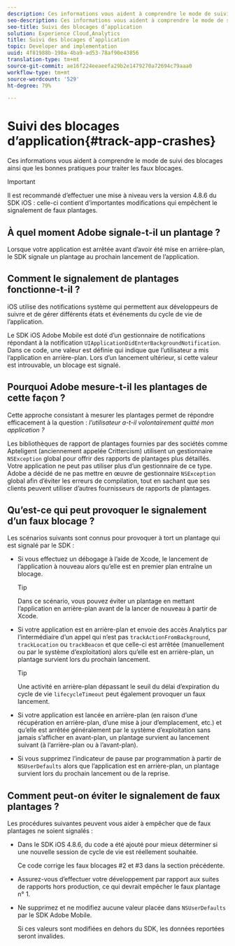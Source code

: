 ```yaml
---
description: Ces informations vous aident à comprendre le mode de suivi des blocages ainsi que les bonnes pratiques pour traiter les faux blocages.
seo-description: Ces informations vous aident à comprendre le mode de suivi des blocages ainsi que les bonnes pratiques pour traiter les faux blocages.
seo-title: Suivi des blocages d’application
solution: Experience Cloud,Analytics
title: Suivi des blocages d’application
topic: Developer and implementation
uuid: 4f81988b-198a-4ba9-ad53-78af90e43856
translation-type: tm+mt
source-git-commit: ae16f224eeaeefa29b2e1479270a72694c79aaa0
workflow-type: tm+mt
source-wordcount: '529'
ht-degree: 79%

---
```



# Suivi des blocages d’application{#track-app-crashes}

Ces informations vous aident à comprendre le mode de suivi des blocages ainsi que les bonnes pratiques pour traiter les faux blocages.

>[!IMPORTANT]
>
>Il est recommandé d’effectuer une mise à niveau vers la version 4.8.6 du SDK iOS : celle-ci contient d’importantes modifications qui empêchent le signalement de faux plantages.

## À quel moment Adobe signale-t-il un plantage ?

Lorsque votre application est arrêtée avant d’avoir été mise en arrière-plan, le SDK signale un plantage au prochain lancement de l’application.

## Comment le signalement de plantages fonctionne-t-il ?

iOS utilise des notifications système qui permettent aux développeurs de suivre et de gérer différents états et événements du cycle de vie de l’application.

Le SDK iOS Adobe Mobile est doté d’un gestionnaire de notifications répondant à la notification `UIApplicationDidEnterBackgroundNotification`. Dans ce code, une valeur est définie qui indique que l’utilisateur a mis l’application en arrière-plan. Lors d’un lancement ultérieur, si cette valeur est introuvable, un blocage est signalé.

## Pourquoi Adobe mesure-t-il les plantages de cette façon ?

Cette approche consistant à mesurer les plantages permet de répondre efficacement à la question : *l’utilisateur a-t-il volontairement quitté mon application ?*

Les bibliothèques de rapport de plantages fournies par des sociétés comme Apteligent (anciennement appelée Crittercism) utilisent un gestionnaire `NSException` global pour offrir des rapports de plantages plus détaillés. Votre application ne peut pas utiliser plus d’un gestionnaire de ce type. Adobe a décidé de ne pas mettre en œuvre de gestionnaire `NSException` global afin d’éviter les erreurs de compilation, tout en sachant que ses clients peuvent utiliser d’autres fournisseurs de rapports de plantages.

## Qu’est-ce qui peut provoquer le signalement d’un faux blocage ?

Les scénarios suivants sont connus pour provoquer à tort un plantage qui est signalé par le SDK :

* Si vous effectuez un débogage à l’aide de Xcode, le lancement de l’application à nouveau alors qu’elle est en premier plan entraîne un blocage.

   >[!TIP]
   >
   >Dans ce scénario, vous pouvez éviter un plantage en mettant l’application en arrière-plan avant de la lancer de nouveau à partir de Xcode.

* Si votre application est en arrière-plan et envoie des accès Analytics par l’intermédiaire d’un appel qui n’est pas `trackActionFromBackground`, `trackLocation` ou `trackBeacon` et que celle-ci est arrêtée (manuellement ou par le système d’exploitation) alors qu’elle est en arrière-plan, un plantage survient lors du prochain lancement.

   >[!TIP]
   >
   >Une activité en arrière-plan dépassant le seuil du délai d’expiration du cycle de vie `lifecycleTimeout` peut également provoquer un faux lancement.

* Si votre application est lancée en arrière-plan (en raison d’une récupération en arrière-plan, d’une mise à jour d’emplacement, etc.) et qu’elle est arrêtée généralement par le système d’exploitation sans jamais s’afficher en avant-plan, un plantage survient au lancement suivant (à l’arrière-plan ou à l’avant-plan).
* Si vous supprimez l’indicateur de pause par programmation à partir de `NSUserDefaults` alors que l’application est en arrière-plan, un plantage survient lors du prochain lancement ou de la reprise.

## Comment peut-on éviter le signalement de faux plantages ?

Les procédures suivantes peuvent vous aider à empêcher que de faux plantages ne soient signalés :

* Dans le SDK iOS 4.8.6, du code a été ajouté pour mieux déterminer si une nouvelle session de cycle de vie est réellement souhaitée.

   Ce code corrige les faux blocages #2 et #3 dans la section précédente.

* Assurez-vous d’effectuer votre développement par rapport aux suites de rapports hors production, ce qui devrait empêcher le faux plantage n° 1.
* Ne supprimez et ne modifiez aucune valeur placée dans `NSUserDefaults` par le SDK Adobe Mobile.

   Si ces valeurs sont modifiées en dehors du SDK, les données reportées seront invalides.

